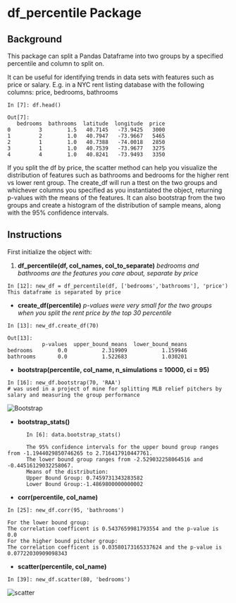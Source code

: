# df_percentile Package

## Background

This package can split a Pandas Dataframe into two groups by a specified percentile and column to split on.

It can be useful for identifying trends in data sets with features such as price or salary. 
E.g. in a NYC rent listing database with the following columns: price, bedrooms, bathrooms
```
In [7]: df.head()

Out[7]: 
   bedrooms  bathrooms  latitude  longitude  price
0         3        1.5   40.7145   -73.9425   3000
1         2        1.0   40.7947   -73.9667   5465
2         1        1.0   40.7388   -74.0018   2850
3         1        1.0   40.7539   -73.9677   3275
4         4        1.0   40.8241   -73.9493   3350
```
If you split the df by price, the scatter method can help you visualize the distribution of features such as bathrooms and bedrooms for the higher rent vs lower rent group.
The create_df will run a ttest on the two groups and whichever columns you specified as you instantiated the object, returning p-values with the means of the features.
It can also bootstrap from the two groups and create a histogram of the distribution of sample means, along with the 95% confidence intervals.

## Instructions

First initialize the object with:

1. **df_percentile(df, col_names, col_to_separate)** *bedrooms and bathrooms are the features you care about, separate by price*
```
In [12]: new_df = df_percentile(df, ['bedrooms','bathrooms'], 'price')
This dataframe is separated by price  
```

- **create_df(percentile)** *p-values were very small for the two groups when you split the rent price by the top 30 percentile*
```
In [13]: new_df.create_df(70)

Out[13]: 
           p-values  upper_bound_means  lower_bound_means
bedrooms        0.0           2.319909           1.159946
bathrooms       0.0           1.522683           1.030201
```

- **bootstrap(percentile, col_name, n_simulations = 10000, ci = 95)**
```
In [16]: new_df.bootstrap(70, 'RAA')    
# was used in a project of mine for splitting MLB relief pitchers by salary and measuring the group performance
```
![Bootstrap](data/Figure_1.png)

- **bootstrap_stats()**
```
      In [6]: data.bootstrap_stats()

      The 95% confidence intervals for the upper bound group ranges from -1.1944029850746265 to 2.716417910447761.
      The lower bound group ranges from -2.529032258064516 and -0.44516129032258067.
      Means of the distribution: 
      Upper Bound Group: 0.7459731343283582
      Lower Bound Group:-1.4869800000000002
```

- **corr(percentile, col_name)**
```
In [25]: new_df.corr(95, 'bathrooms')

For the lower bound group: 
The correlation coefficent is 0.5437659981793554 and the p-value is 0.0
For the higher bound pitcher group: 
The correlation coefficent is 0.03580173165337624 and the p-value is 0.07722030909098343
```

- **scatter(percentile, col_name)**
```
In [39]: new_df.scatter(80, 'bedrooms')
```
![scatter](data/Figure_2.png)

